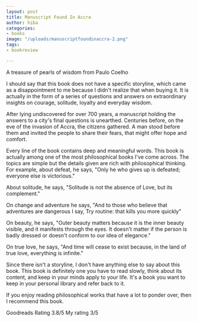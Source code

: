 ```yaml
---
layout: post
title: Manuscript Found In Accra
author: hiba
categories:
- books
image: "/uploads/manuscriptfoundinaccra-2.png"
tags:
- bookreview

---
```

A treasure of pearls of wisdom from Paulo Coelho

I should say that this book does not have a specific storyline, which came as a disappointment to me because I didn't realize that when buying it. It is actually in the form of a series of questions and answers on extraordinary insights on courage, solitude, loyalty and everyday wisdom.

After lying undiscovered for over 700 years, a manuscript holding the answers to a city's final questions is unearthed. Centuries before, on the eve of the invasion of Accra, the citizens gathered. A man stood before them and invited the people to share their fears, that might offer hope and comfort.

Every line of the book contains deep and meaningful words. This book is actually among one of the most philosophical books I've come across. The topics are simple but the details given are rich with philosophical thinking. For example, about defeat, he says, "Only he who gives up is defeated; everyone else is victorious."  

About solitude, he says, "Solitude is not the absence of Love, but its complement."

On change and adventure he says, "And to those who believe that adventures are dangerous I say, Try routine: that kills you more quickly"

On beauty, he says, "Outer beauty matters because it is the inner beauty visible, and it manifests through the eyes. It doesn't matter if the person is badly dressed or doesn't conform to our idea of elegance."

On true love, he says, "And time will cease to exist because, in the land of true love, everything is infinite."

Since there isn't a storyline, I don't have anything else to say about this book. This book is definitely one you have to read slowly, think about its content, and keep in your minds apply to your life. It's a book you want to keep in your personal library and refer back to it.

If you enjoy reading philosophical works that have a lot to ponder over, then I recommend this book. 

Goodreads Rating 3.8/5         My rating 3/5

 